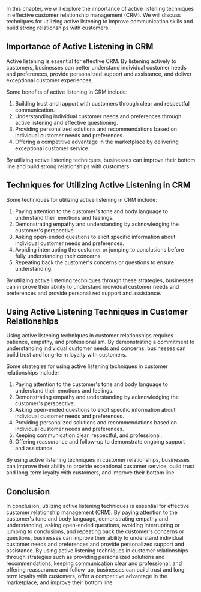 
In this chapter, we will explore the importance of active listening techniques in effective customer relationship management (CRM). We will discuss techniques for utilizing active listening to improve communication skills and build strong relationships with customers.

Importance of Active Listening in CRM
-------------------------------------

Active listening is essential for effective CRM. By listening actively to customers, businesses can better understand individual customer needs and preferences, provide personalized support and assistance, and deliver exceptional customer experiences.

Some benefits of active listening in CRM include:

1. Building trust and rapport with customers through clear and respectful communication.
2. Understanding individual customer needs and preferences through active listening and effective questioning.
3. Providing personalized solutions and recommendations based on individual customer needs and preferences.
4. Offering a competitive advantage in the marketplace by delivering exceptional customer service.

By utilizing active listening techniques, businesses can improve their bottom line and build strong relationships with customers.

Techniques for Utilizing Active Listening in CRM
------------------------------------------------

Some techniques for utilizing active listening in CRM include:

1. Paying attention to the customer's tone and body language to understand their emotions and feelings.
2. Demonstrating empathy and understanding by acknowledging the customer's perspective.
3. Asking open-ended questions to elicit specific information about individual customer needs and preferences.
4. Avoiding interrupting the customer or jumping to conclusions before fully understanding their concerns.
5. Repeating back the customer's concerns or questions to ensure understanding.

By utilizing active listening techniques through these strategies, businesses can improve their ability to understand individual customer needs and preferences and provide personalized support and assistance.

Using Active Listening Techniques in Customer Relationships
-----------------------------------------------------------

Using active listening techniques in customer relationships requires patience, empathy, and professionalism. By demonstrating a commitment to understanding individual customer needs and concerns, businesses can build trust and long-term loyalty with customers.

Some strategies for using active listening techniques in customer relationships include:

1. Paying attention to the customer's tone and body language to understand their emotions and feelings.
2. Demonstrating empathy and understanding by acknowledging the customer's perspective.
3. Asking open-ended questions to elicit specific information about individual customer needs and preferences.
4. Providing personalized solutions and recommendations based on individual customer needs and preferences.
5. Keeping communication clear, respectful, and professional.
6. Offering reassurance and follow-up to demonstrate ongoing support and assistance.

By using active listening techniques in customer relationships, businesses can improve their ability to provide exceptional customer service, build trust and long-term loyalty with customers, and improve their bottom line.

Conclusion
----------

In conclusion, utilizing active listening techniques is essential for effective customer relationship management (CRM). By paying attention to the customer's tone and body language, demonstrating empathy and understanding, asking open-ended questions, avoiding interrupting or jumping to conclusions, and repeating back the customer's concerns or questions, businesses can improve their ability to understand individual customer needs and preferences and provide personalized support and assistance. By using active listening techniques in customer relationships through strategies such as providing personalized solutions and recommendations, keeping communication clear and professional, and offering reassurance and follow-up, businesses can build trust and long-term loyalty with customers, offer a competitive advantage in the marketplace, and improve their bottom line.
